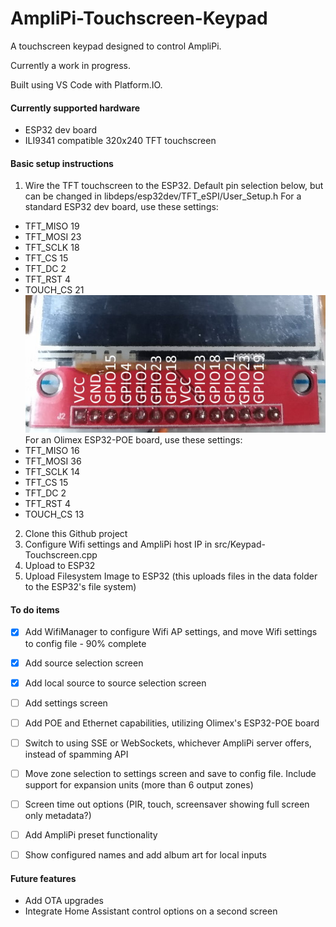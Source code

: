 # AmpliPi-Touchscreen-Keypad
A touchscreen keypad designed to control AmpliPi.

Currently a work in progress.

Built using VS Code with Platform.IO.

#### Currently supported hardware
- ESP32 dev board
- ILI9341 compatible 320x240 TFT touchscreen

#### Basic setup instructions
1. Wire the TFT touchscreen to the ESP32. Default pin selection below, but can be changed in libdeps/esp32dev/TFT_eSPI/User_Setup.h
For a standard ESP32 dev board, use these settings:
- TFT_MISO 19
- TFT_MOSI 23
- TFT_SCLK 18
- TFT_CS   15
- TFT_DC    2
- TFT_RST   4
- TOUCH_CS 21
![alt text](https://github.com/kjk2010/AmpliPi-Touchscreen-Keypad/blob/main/docs/ESP32-to-TFT-pin-assignment.jpg?raw=true)
For an Olimex ESP32-POE board, use these settings:
- TFT_MISO 16
- TFT_MOSI 36
- TFT_SCLK 14
- TFT_CS   15
- TFT_DC    2
- TFT_RST   4
- TOUCH_CS 13

2. Clone this Github project
3. Configure Wifi settings and AmpliPi host IP in src/Keypad-Touchscreen.cpp
4. Upload to ESP32
5. Upload Filesystem Image to ESP32 (this uploads files in the data folder to the ESP32's file system)


#### To do items
- [x] Add WifiManager to configure Wifi AP settings, and move Wifi settings to config file - 90% complete
- [x] Add source selection screen
- [x] Add local source to source selection screen
- [ ] Add settings screen
- [ ] Add POE and Ethernet capabilities, utilizing Olimex's ESP32-POE board
- [ ] Switch to using SSE or WebSockets, whichever AmpliPi server offers, instead of spamming API
- [ ] Move zone selection to settings screen and save to config file. Include support for expansion units (more than 6 output zones)
- [ ] Screen time out options (PIR, touch, screensaver showing full screen only metadata?)
- [ ] Add AmpliPi preset functionality
- [ ] Show configured names and add album art for local inputs


#### Future features
- Add OTA upgrades
- Integrate Home Assistant control options on a second screen
